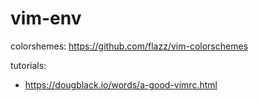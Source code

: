 # vim-env

colorshemes: https://github.com/flazz/vim-colorschemes

tutorials:
- https://dougblack.io/words/a-good-vimrc.html
